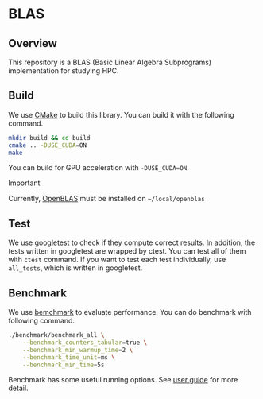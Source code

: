 # BLAS

## Overview
This repository is a BLAS (Basic Linear Algebra Subprograms) 
implementation for studying HPC.

## Build
We use [CMake](https://cmake.org/) to build this library.
You can build it with the following command.
```bash
mkdir build && cd build
cmake .. -DUSE_CUDA=ON
make
```
You can build for GPU acceleration with `-DUSE_CUDA=ON`.
> [!IMPORTANT]
> Currently, [OpenBLAS](https://github.com/OpenMathLib/OpenBLAS) must be installed on `~/local/openblas`

## Test
We use [googletest](https://github.com/google/googletest) to check if they compute correct results.
In addition, the tests written in googletest are wrapped by ctest. You can test all of them with `ctest` command.
If you want to test each test individually, use `all_tests`, which is written in googletest.

## Benchmark
We use [bemchmark](https://github.com/google/benchmark) to evaluate performance.
You can do benchmark with following command.
```bash
./benchmark/benchmark_all \
    --benchmark_counters_tabular=true \
    --benchmark_min_warmup_time=2 \
    --benchmark_time_unit=ms \
    --benchmark_min_time=5s
```
Benchmark has some useful running options.
See [user guide](https://github.com/google/benchmark/blob/main/docs/user_guide.md) for more detail.